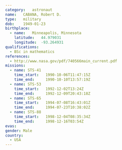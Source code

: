 ```yaml
---
category:	astronaut
name:	CABANA, Robert D. 
type:	military
dob:	1949-01-23
birthplace:
  - name:	Minneapolis, Minnesota
    latitude:	44.979031
    longitude:	-93.264931
qualifications:
  - BSc in mathematics
references:
  - http://www.nasa.gov/pdf/740566main_current.pdf
missions:
  - name: STS-41
    time_start:   1990-10-06T11:47:15Z
    time_end:     1990-10-10T13:57:19Z
  - name: STS-53
    time_start:   1992-12-02T13:24Z
    time_end:     1992-12-09T20:43:18Z
  - name: STS-65
    time_start:   1994-07-08T16:43:01Z
    time_end:     1994-07-23T10:38:02Z
  - name: STS-88
    time_start:   1998-12-04T08:35:34Z
    time_end:     1998-12-16T03:54Z
evas:
gender:	Male
country:
  - USA
---
```

